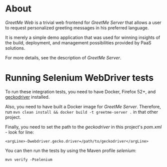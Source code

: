 # About

_GreetMe Web_ is a trivial web frontend for _GreetMe Server_ that allows a user to request personalized greeting messages
in his preferred language.
 
It is merely a simple demo application that was used for winning insights of the build, deployment, and management possibilities
provided by PaaS solutions.

For more details, see the description of _GreetMe Server_.

# Running Selenium WebDriver tests
To run these integration tests, you need to have Docker, Firefox 52+, and [geckodriver](https://github.com/mozilla/geckodriver/releases)
installed.

Also, you need to have built a Docker image for _GreetMe Server_. Therefore, run `mvn clean install && docker build -t greetme-server .` in
that other project.
          
Finally, you need to set the path to the _geckodriver_ in this project's _pom.xml_ - look for line:
```
<argLine>-Dwebdriver.gecko.driver=/path/to/geckodriver</argLine>
```

You can then run the tests by using the Maven profile _selenium_:
```
mvn verify -Pselenium
```